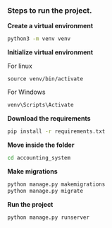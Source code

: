 ### Steps to run the project.

**Create a virtual environment**
```bash
python3 -m venv venv
```

**Initialize virtual environment**

For linux
```
source venv/bin/activate
```

For Windows
```powershell
venv\Scripts\Activate
```

**Download the requirements**
```bash
pip install -r requirements.txt
```

**Move inside the folder**
```bash
cd accounting_system
```

**Make migrations**
```bash
python manage.py makemigrations
python manage.py migrate
```

**Run the project**
```bash
python manage.py runserver
```
